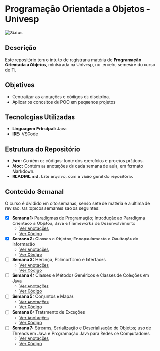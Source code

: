 # Programação Orientada a Objetos - Univesp

![Status](https://img.shields.io/badge/status-em%20desenvolvimento-yellow)

## Descrição

Este repositório tem o intuito de registrar a matéria de **Programação Orientada a Objetos**, ministrada na Univesp, no terceiro semestre do curso de TI.

## Objetivos

- Centralizar as anotações e códigos da disciplina.
- Aplicar os conceitos de POO em pequenos projetos.

## Tecnologias Utilizadas

- **Linguagem Principal:** Java
- **IDE:** VSCode

## Estrutura do Repositório

- **/src:** Contém os códigos-fonte dos exercícios e projetos práticos.
- **/doc:** Contém as anotações de cada semana de aula, em formato Markdown.
- **README.md:** Este arquivo, com a visão geral do repositório.


## Conteúdo Semanal

O curso é dividido em oito semanas, sendo sete de matéria e a ultima de revisão. Os tópicos semanais são os seguintes:

- [x] **Semana 1:** Paradigmas de Programação; Introdução ao Paradigma Orientado a Objetos; Java e Frameworks de Desenvolvimento
    - [Ver Anotações](./docs/semana_1.md)
    - [Ver Código](./src/semana1/)
- [x] **Semana 2:** Classes e Objetos; Encapsulamento e Ocultação de Informação
    - [Ver Anotações](./docs/semana_2.md)
    - [Ver Código](./src/semana2/)
- [ ] **Semana 3:** Herança, Polimorfismo e Interfaces
    - [Ver Anotações](./docs/)
    - [Ver Código](./src/)
- [ ] **Semana 4:** Classes e Métodos Genéricos e Classes de Coleções em Java
    - [Ver Anotações](./docs/)
    - [Ver Código](./src/)
- [ ] **Semana 5:** Conjuntos e Mapas
    - [Ver Anotações](./docs/)
    - [Ver Código](./src/)
- [ ] **Semana 6:** Tratamento de Exceções
    - [Ver Anotações](./docs/)
    - [Ver Código](./src/)
- [ ] **Semana 7:** Streams, Serialização e Deserialização de Objetos; uso de Threads em Java e Programação Java para Redes de Computadores
    - [Ver Anotações](./docs/)
    - [Ver Código](./src/)